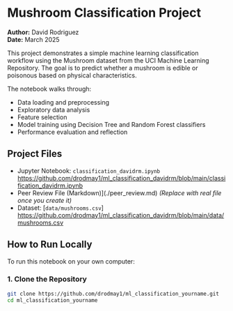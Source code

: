 # Mushroom Classification Project

**Author:** David Rodriguez  
**Date:** March 2025

This project demonstrates a simple machine learning classification workflow using the Mushroom dataset from the UCI Machine Learning Repository. The goal is to predict whether a mushroom is edible or poisonous based on physical characteristics.

The notebook walks through:
- Data loading and preprocessing
- Exploratory data analysis
- Feature selection
- Model training using Decision Tree and Random Forest classifiers
- Performance evaluation and reflection

## Project Files

- Jupyter Notebook: `classification_davidrm.ipynb` https://github.com/drodmay1/ml_classification_davidrm/blob/main/classification_davidrm.ipynb
- Peer Review File (Markdown)](./peer_review.md) *(Replace with real file once you create it)*  
- Dataset: [`data/mushrooms.csv`] https://github.com/drodmay1/ml_classification_davidrm/blob/main/data/mushrooms.csv

## How to Run Locally

To run this notebook on your own computer:

### 1. Clone the Repository

```bash
git clone https://github.com/drodmay1/ml_classification_yourname.git
cd ml_classification_yourname
